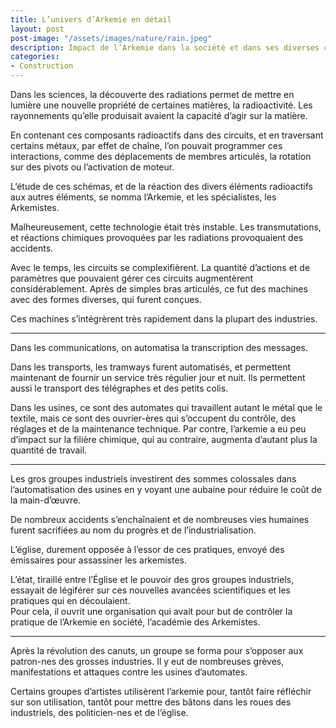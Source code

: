```yaml
---
title: L’univers d’Arkemie en détail 
layout: post  
post-image: "/assets/images/nature/rain.jpeg"  
description: Impact de l’Arkemie dans la société et dans ses diverses composantes.
categories:   
- Construction  
---
```


Dans les sciences, la découverte des radiations permet de mettre en lumière une nouvelle propriété de certaines matières, la radioactivité.
Les rayonnements qu’elle produisait avaient la capacité d’agir sur la matière. 

En contenant ces composants radioactifs dans des circuits, et en traversant certains métaux, par effet de chaîne, l’on pouvait programmer ces interactions, comme des déplacements de membres articulés, la rotation sur des pivots ou l’activation de moteur. 

L’étude de ces schémas, et de la réaction des divers éléments radioactifs aux autres éléments, se nomma l’Arkemie, et les spécialistes, les Arkemistes. 

Malheureusement, cette technologie était très instable. 
Les transmutations, et réactions chimiques provoquées par les radiations provoquaient des accidents. 

Avec le temps, les circuits se complexifièrent. La quantité d’actions et de paramètres que pouvaient gérer ces circuits augmentèrent considérablement. 
Après de simples bras articulés, ce fut des machines avec des formes diverses, qui furent conçues.

Ces machines s’intégrèrent très rapidement dans la plupart des industries. 

------

Dans les communications, on automatisa la transcription des messages.

Dans les transports, les tramways furent automatisés, et permettent maintenant de fournir un service très régulier jour et nuit. Ils permettent aussi le transport des télégraphes et des petits colis.

Dans les usines, ce sont des automates qui travaillent autant le métal que le textile, mais ce sont des ouvrier-ères qui s’occupent du contrôle, des réglages et de la maintenance technique.
Par contre, l’arkemie a eu peu d’impact sur la filière chimique, qui au contraire, augmenta d’autant plus la quantité de travail.

------

Les gros groupes industriels investirent des sommes colossales dans l’automatisation des usines en y voyant une aubaine pour réduire le coût de la main-d’œuvre. 

De nombreux accidents s’enchaînaient et de nombreuses vies humaines furent sacrifiées au nom du progrès et de l’industrialisation.

L’église, durement opposée à l’essor de ces pratiques, envoyé des émissaires pour assassiner les arkemistes.

L’état, tiraillé entre l’Église et le pouvoir des gros groupes industriels, essayait de légiférer sur ces nouvelles avancées scientifiques et les pratiques qui en découlaient.  
Pour cela, il ouvrit une organisation qui avait pour but de contrôler la pratique de l’Arkemie en société, l’académie des Arkemistes.

------

Après la révolution des canuts, un groupe se forma pour s’opposer aux patron-nes des grosses industries. 
Il y eut de nombreuses grèves, manifestations et attaques contre les usines d’automates.

Certains groupes d’artistes utilisèrent l’arkemie pour, tantôt faire réfléchir sur son utilisation, tantôt pour mettre des bâtons dans les roues des industriels, des politicien-nes et de l’église.
